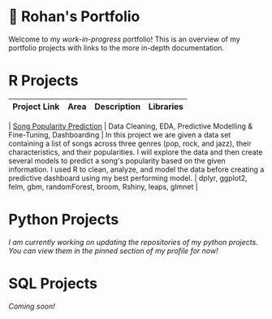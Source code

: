 # 💼 Rohan's Portfolio
Welcome to my *work-in-progress* portfolio! This is an overview of my portfolio projects with links to the more in-depth documentation. 

# R Projects
| Project Link | Area | Description | Libraries |
|--------------|------|-------------|------------|

| [Song Popularity Prediction](https://github.com/r0hankrishnan/song-popularity) | Data Cleaning, EDA,  Predictive Modelling & Fine-Tuning, Dashboarding | In this project we are given a data set containing a list of songs across three genres (pop, rock, and jazz), their characteristics, and their popularities. I will explore the data and then create several models to predict  a song's popularity based on the given information.  I used R to clean, analyze, and model the data before creating a predictive dashboard using my best performing model. | dplyr,  ggplot2, felm, gbm, randomForest, broom, Rshiny, leaps, glmnet |

# Python Projects
*I am currently working on updating the repositories of my python projects. You can view them in the pinned section of my profile for now!*


# SQL Projects
*Coming soon!*
